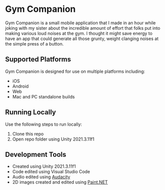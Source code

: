 # Gym Companion
Gym Companion is a small mobile application that I made in an hour while joking with my sister about the incredible amount of effort that folks put into making various loud noises at the gym. I thought it might save energy to have an app that could generate all those grunty, weight clanging noises at the simple press of a button.

## Supported Platforms
Gym Companion is designed for use on multiple platforms including:
- iOS
- Android
- Web
- Mac and PC standalone builds

## Running Locally
Use the following steps to run locally:
1. Clone this repo
2. Open repo folder using Unity 2021.3.11f1

## Development Tools
- Created using Unity 2021.3.11f1
- Code edited using Visual Studio Code
- Audio edited using [Audacity](https://www.audacityteam.org/)
- 2D images created and edited using [Paint.NET](https://www.getpaint.net/)